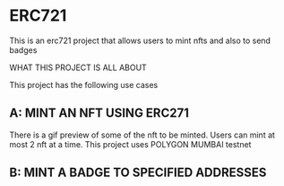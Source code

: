 # ERC721
This is an erc721 project that allows users to mint nfts and also to send badges

WHAT THIS PROJECT IS ALL ABOUT

This project has the following use cases

A: MINT AN NFT USING ERC271
---------------------------
There is a gif preview of some of the nft to be minted. 
Users can mint at most 2 nft at a time. 
This project uses POLYGON MUMBAI testnet

B: MINT A BADGE TO SPECIFIED ADDRESSES
--------------------------------------

